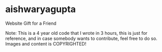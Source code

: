# aishwaryagupta
Website Gift for a Friend

Note: This is a 4 year old code that I wrote in 3 hours, this is just for reference, and in case somebody wants to contribute, feel free to do so. Images and content is COPYRIGHTED!
